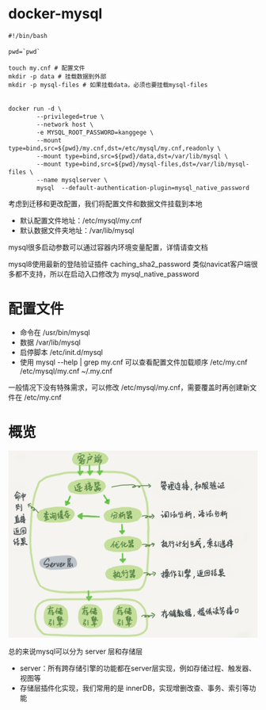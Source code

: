# docker-mysql
```
#!/bin/bash

pwd=`pwd`

touch my.cnf # 配置文件
mkdir -p data # 挂载数据到外部
mkdir -p mysql-files # 如果挂载data，必须也要挂载mysql-files


docker run -d \
        --privileged=true \
        --network host \
        -e MYSQL_ROOT_PASSWORD=kanggege \
        --mount type=bind,src=${pwd}/my.cnf,dst=/etc/mysql/my.cnf,readonly \
        --mount type=bind,src=${pwd}/data,dst=/var/lib/mysql \
        --mount type=bind,src=${pwd}/mysql-files,dst=/var/lib/mysql-files \
        --name mysqlserver \
        mysql  --default-authentication-plugin=mysql_native_password
```

考虑到迁移和更改配置，我们将配置文件和数据文件挂载到本地
- 默认配置文件地址：/etc/mysql/my.cnf
- 默认数据文件夹地址：/var/lib/mysql

mysql很多启动参数可以通过容器内环境变量配置，详情请查文档

mysql8使用最新的登陆验证插件 caching_sha2_password 类似navicat客户端很多都不支持，所以在启动入口修改为 mysql_native_password

# 配置文件
- 命令在 /usr/bin/mysql  
- 数据 /var/lib/mysql 
- 启停脚本 /etc/init.d/mysql
- 使用 mysql --help | grep my.cnf 可以查看配置文件加载顺序 /etc/my.cnf /etc/mysql/my.cnf ~/.my.cnf 

一般情况下没有特殊需求，可以修改 /etc/mysql/my.cnf，需要覆盖时再创建新文件在 /etc/my.cnf


# 概览
![](imgs/1.png)

总的来说mysql可以分为 server 层和存储层

- server：所有跨存储引擎的功能都在server层实现，例如存储过程、触发器、视图等
- 存储层插件化实现，我们常用的是 innerDB，实现增删改查、事务、索引等功能
